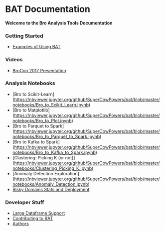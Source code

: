 # BAT Documentation
**Welcome to the Bro Analysis Tools Documentation**

### Getting Started
- [Examples of Using BAT](examples.md)

### Videos
- [BroCon 2017 Presentation](https://www.youtube.com/watch?v=pG5lU9CLnIU)

### Analysis Notebooks

- [Bro to Scikit-Learn] (https://nbviewer.jupyter.org/github/SuperCowPowers/bat/blob/master/notebooks/Bro_to_Scikit_Learn.ipynb)
- [Bro to Matplotlib] (https://nbviewer.jupyter.org/github/SuperCowPowers/bat/blob/master/notebooks/Bro_to_Plot.ipynb)
- [Bro to Parquet to Spark] (https://nbviewer.jupyter.org/github/SuperCowPowers/bat/blob/master/notebooks/Bro_to_Parquet_to_Spark.ipynb)
- [Bro to Kafka to Spark] (https://nbviewer.jupyter.org/github/SuperCowPowers/bat/blob/master/notebooks/Bro_to_Kafka_to_Spark.ipynb)
- [Clustering: Picking K (or not)] (https://nbviewer.jupyter.org/github/SuperCowPowers/bat/blob/master/notebooks/Clustering_Picking_K.ipynb)
- [Anomaly Detection Exploration] (https://nbviewer.jupyter.org/github/SuperCowPowers/bat/blob/master/notebooks/Anomaly_Detection.ipynb)
- [Risky Domains Stats and Deployment](https://nbviewer.jupyter.org/github/SuperCowPowers/bat/blob/master/notebooks/Risky_Domains.ipynb)


### Developer Stuff
- [Large Dataframe Support](large_dataframes.md)
- [Contributing to BAT](contributing.md)
- [Authors](author.md)
